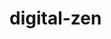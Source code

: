 # digital-zen  <!DOCTYPE html>
<html lang="en" class="scroll-smooth">
<head>
    <meta charset="UTF-8">
    <meta name="viewport" content="width=device-width, initial-scale=1.0">
    <title>Digital Zen - Find Your Focus. Master Your Digital World.</title>
    <script src="https://cdn.tailwindcss.com?plugins=typography"></script>
    <link rel="preconnect" href="https://fonts.googleapis.com">
    <link rel="preconnect" href="https://fonts.gstatic.com" crossorigin>
    <link href="https://fonts.googleapis.com/css2?family=Inter:wght@400;500;600;700&display=swap" rel="stylesheet">
    <style>
        :root {
            --background: #F8F9FA;
            --white: #FFFFFF;
            --light-gray: #EAECEF;
            --text-primary: #1F2937;
            --text-secondary: #4B5563;
            --accent: #3B82F6;
            --accent-dark: #2563EB;
        }

        body {
            font-family: 'Inter', sans-serif;
            background-color: var(--background);
            color: var(--text-primary);
        }

        .cta-button {
            display: inline-block;
            background-color: var(--accent);
            color: var(--white);
            padding: 12px 24px;
            border-radius: 8px;
            font-weight: 600;
            text-decoration: none;
            transition: background-color 0.3s ease, transform 0.2s ease;
            box-shadow: 0 4px 6px rgba(50, 50, 93, 0.11), 0 1px 3px rgba(0, 0, 0, 0.08);
        }

        .cta-button:hover {
            background-color: var(--accent-dark);
            transform: translateY(-2px);
        }

        .cta-button:active {
            transform: translateY(0);
        }

        .cta-button-large {
            padding: 16px 32px;
            font-size: 1.125rem; /* 18px */
        }

        .fade-in-section {
            opacity: 0;
            transform: translateY(20px);
            transition: opacity 0.6s ease-out, transform 0.6s ease-out;
        }

        .fade-in-section.is-visible {
            opacity: 1;
            transform: translateY(0);
        }
    </style>
</head>
<body class="bg-background text-text-primary antialiased">

    <div id="root">
        <header class="bg-background/80 backdrop-blur-sm sticky top-0 z-50">
            <div class="container mx-auto px-6 py-4 flex justify-between items-center">
                <h1 class="text-2xl font-bold text-text-primary">Digital Zen</h1>
                <a href="#pricing" class="cta-button text-sm">Get The Kit</a>
            </div>
        </header>

        <main>
            <section class="relative overflow-hidden">
                <div class="container mx-auto px-6 pt-16 pb-24 lg:pt-24 lg:pb-32 grid lg:grid-cols-2 gap-12 items-center">
                    <div class="fade-in-section text-center lg:text-left">
                        <h1 class="text-4xl md:text-5xl lg:text-6xl font-bold tracking-tight text-text-primary leading-tight">
                            Find Your Focus. Master Your Digital World.
                        </h1>
                        <p class="mt-6 text-lg md:text-xl text-text-secondary max-w-xl mx-auto lg:mx-0">
                            The Ultimate Productivity &amp; Declutter Kit to Transform Digital Chaos into Digital Zen.
                        </p>
                        <div class="mt-10">
                            <a href="#pricing" class="cta-button cta-button-large">Start My Zen Journey</a>
                        </div>
                    </div>
                    <div class="fade-in-section relative h-64 lg:h-auto">
                        <img src="https://r2.flowith.net/files/o/1753097111052-digital_zen_landing_page_hero_image_index_0@1536x1024.png" alt="A serene and organized digital workspace representing the Digital Zen kit." class="rounded-2xl shadow-2xl object-cover w-full h-full">
                    </div>
                </div>
            </section>

            <section id="problem" class="py-20 lg:py-28 bg-white">
                <div class="container mx-auto px-6">
                    <div class="text-center max-w-3xl mx-auto">
                        <h2 class="fade-in-section text-3xl md:text-4xl font-bold text-text-primary">Is Your Digital Life a Source of Stress?</h2>
                        <p class="fade-in-section mt-4 text-lg text-text-secondary">If you feel like your brain has too many tabs open, you're not alone. You're like 'Overwhelmed Alex'—ambitious and capable, but undermined by digital chaos.</p>
                    </div>
                    <div class="mt-16 grid md:grid-cols-3 gap-8 text-center">
                        <div class="fade-in-section p-8 bg-background rounded-2xl">
                            <div class="inline-block p-4 bg-accent/10 rounded-full">
                                <i data-lucide="bell-off" class="w-8 h-8 text-accent"></i>
                            </div>
                            <h3 class="mt-4 text-xl font-semibold">Constant Distractions</h3>
                            <p class="mt-2 text-text-secondary">Endless notifications hijack your attention, leaving you feeling reactive and fragmented instead of proactive and focused.</p>
                        </div>
                        <div class="fade-in-section p-8 bg-background rounded-2xl">
                             <div class="inline-block p-4 bg-accent/10 rounded-full">
                                <i data-lucide="files" class="w-8 h-8 text-accent"></i>
                            </div>
                            <h3 class="mt-4 text-xl font-semibold">Wasted Time &amp; Energy</h3>
                            <p class="mt-2 text-text-secondary">Wasting 30-60 minutes every day searching for scattered files across your desktop, cloud drives, and random notes apps.</p>
                        </div>
                        <div class="fade-in-section p-8 bg-background rounded-2xl">
                             <div class="inline-block p-4 bg-accent/10 rounded-full">
                                <i data-lucide="shield-alert" class="w-8 h-8 text-accent"></i>
                            </div>
                            <h3 class="mt-4 text-xl font-semibold">Professional Insecurity</h3>
                            <p class="mt-2 text-text-secondary">The dread of a surprise screen share revealing a messy desktop, undermining your professional image and confidence.</p>
                        </div>
                    </div>
                </div>
            </section>

            <section id="solution" class="py-20 lg:py-28">
                <div class="container mx-auto px-6 grid lg:grid-cols-2 gap-16 items-center">
                    <div class="fade-in-section">
                        <span class="font-semibold text-accent">THE SOLUTION</span>
                        <h2 class="mt-2 text-3xl md:text-4xl font-bold text-text-primary">Reclaim Your Focus, Effortlessly</h2>
                        <p class="mt-4 text-lg text-text-secondary">The Digital Zen Kit isn't just another tool—it's a complete system designed to give you back control. It provides the structure to organize your entire digital life and the methods to build sustainable wellness habits. Move from overwhelmed to always in control.</p>
                        <a href="#whats-inside" class="mt-8 inline-block text-accent font-semibold hover:underline">See what's inside &rarr;</a>
                    </div>
                    <div class="fade-in-section bg-white p-8 rounded-2xl shadow-lg">
                        <div class="flex items-start">
                            <span class="text-3xl font-bold text-gray-300 mr-4">Before</span>
                            <p class="italic text-text-secondary">"I feel like my brain has too many tabs open... I know I could be so much more effective if I could just get a handle on the digital chaos, but I don't even know where to start."<br><span class="not-italic font-semibold text-gray-500">- 'Overwhelmed Alex' Persona</span></p>
                        </div>
                        <hr class="my-6 border-gray-200">
                        <div class="flex items-start">
                            <span class="text-3xl font-bold text-accent mr-6">After</span>
                            <p class="italic text-text-primary">"Everything has a home. I start my day with clarity and end it with a sense of accomplishment."</p>
                        </div>
                    </div>
                </div>
            </section>
            
            <section id="whats-inside" class="py-20 lg:py-28 bg-white">
                <div class="container mx-auto px-6">
                    <div class="text-center max-w-3xl mx-auto">
                        <h2 class="fade-in-section text-3xl md:text-4xl font-bold text-text-primary">Everything You Need To Succeed</h2>
                        <p class="fade-in-section mt-4 text-lg text-text-secondary">We've combined powerful, interconnected templates with a practical mini-course to ensure your transformation sticks.</p>
                    </div>

                    <div class="mt-16 grid lg:grid-cols-2 gap-8 lg:gap-12">
                        <div class="fade-in-section p-8 bg-background rounded-2xl border border-gray-200">
                            <h3 class="text-2xl font-bold text-text-primary">Powerful Notion Templates</h3>
                            <p class="mt-2 text-text-secondary">A suite of templates that work together to create a unified, calm command center.</p>
                            <ul class="mt-6 space-y-4">
                                <li class="flex items-start"><i data-lucide="check-circle-2" class="w-5 h-5 text-accent mr-3 mt-1 flex-shrink-0"></i><span><strong class="font-semibold">Master Life Dashboard:</strong> Your single source of truth for a clear, prioritized day.</span></li>
                                <li class="flex items-start"><i data-lucide="check-circle-2" class="w-5 h-5 text-accent mr-3 mt-1 flex-shrink-0"></i><span><strong class="font-semibold">Projects &amp; Tasks Hub:</strong> Centralize all actionable items and track progress automatically.</span></li>
                                <li class="flex items-start"><i data-lucide="check-circle-2" class="w-5 h-5 text-accent mr-3 mt-1 flex-shrink-0"></i><span><strong class="font-semibold">Knowledge &amp; Resource Vault:</strong> Your "second brain" to save anything and find it in seconds.</span></li>
                                <li class="flex items-start"><i data-lucide="check-circle-2" class="w-5 h-5 text-accent mr-3 mt-1 flex-shrink-0"></i><span><strong class="font-semibold">Digital Declutter Checklist:</strong> A guided project to clear existing digital chaos for good.</span></li>
                            </ul>
                        </div>
                        <div class="fade-in-section p-8 bg-background rounded-2xl border border-gray-200">
                            <h3 class="text-2xl font-bold text-text-primary">Digital Wellness Mini-Course</h3>
                            <p class="mt-2 text-text-secondary">Simple, actionable video lessons to change your relationship with technology.</p>
                            <ul class="mt-6 space-y-4">
                                <li class="flex items-start"><i data-lucide="check-circle-2" class="w-5 h-5 text-accent mr-3 mt-1 flex-shrink-0"></i><span><strong class="font-semibold">Module 1: The Zen Mindset:</strong> Shift from reactive and overwhelmed to intentional and in control.</span></li>
                                <li class="flex items-start"><i data-lucide="check-circle-2" class="w-5 h-5 text-accent mr-3 mt-1 flex-shrink-0"></i><span><strong class="font-semibold">Module 2: Building Your Command Center:</strong> Step-by-step setup and customization of your Notion suite.</span></li>
                                <li class="flex items-start"><i data-lucide="check-circle-2" class="w-5 h-5 text-accent mr-3 mt-1 flex-shrink-0"></i><span><strong class="font-semibold">Module 3: The Digital Zen Workflow:</strong> Learn the daily and weekly habits that make organization effortless.</span></li>
                                <li class="flex items-start"><i data-lucide="check-circle-2" class="w-5 h-5 text-accent mr-3 mt-1 flex-shrink-0"></i><span><strong class="font-semibold">Module 4: Sustainable System Mastery:</strong> Ensure long-term success with simple automations and habits.</span></li>
                            </ul>
                        </div>
                    </div>
                </div>
            </section>
            
            <section id="benefits" class="py-20 lg:py-28">
                <div class="container mx-auto px-6">
                     <div class="grid md:grid-cols-2 lg:grid-cols-3 gap-10">
                        <div class="fade-in-section flex items-start space-x-4">
                            <i data-lucide="file-search" class="w-8 h-8 text-accent flex-shrink-0 mt-1"></i>
                            <div>
                                <h3 class="text-xl font-semibold">Never lose a file again</h3>
                                <p class="mt-1 text-text-secondary">A single, searchable "second brain" means every resource is retrievable in seconds.</p>
                            </div>
                        </div>
                        <div class="fade-in-section flex items-start space-x-4">
                            <i data-lucide="clock" class="w-8 h-8 text-accent flex-shrink-0 mt-1"></i>
                            <div>
                                <h3 class="text-xl font-semibold">Cut down on wasted time</h3>
                                <p class="mt-1 text-text-secondary">Save up to 5 hours a week by eliminating digital friction and decision fatigue.</p>
                            </div>
                        </div>
                        <div class="fade-in-section flex items-start space-x-4">
                            <i data-lucide="trending-up" class="w-8 h-8 text-accent flex-shrink-0 mt-1"></i>
                            <div>
                                <h3 class="text-xl font-semibold">Build a workflow that sticks</h3>
                                <p class="mt-1 text-text-secondary">Our mini-course helps you build habits for long-term focus and clarity.</p>
                            </div>
                        </div>
                     </div>
                </div>
            </section>

            <section id="testimonials" class="py-20 lg:py-28 bg-white">
                <div class="container mx-auto px-6">
                    <div class="text-center max-w-3xl mx-auto">
                        <h2 class="fade-in-section text-3xl md:text-4xl font-bold text-text-primary">Stop Drowning in Digital Chaos</h2>
                        <p class="fade-in-section mt-4 text-lg text-text-secondary">See how the Digital Zen kit has helped others just like you find their focus and calm.</p>
                    </div>
                    <div class="mt-16 grid lg:grid-cols-3 gap-8">
                        <div class="fade-in-section p-8 bg-background rounded-2xl">
                            <p class="text-text-primary">"I finally feel in control. I went from constantly anxious about missed tasks to feeling calm and prepared every day. This is a game-changer for anyone feeling overwhelmed."</p>
                            <p class="mt-6 font-semibold">- Alex R., Freelance Designer</p>
                        </div>
                        <div class="fade-in-section p-8 bg-background rounded-2xl">
                            <p class="text-text-primary">"The 'second brain' concept alone was worth it. I've stopped hoarding tabs and bookmarks. Now, every resource is organized and connected to my projects. Pure genius."</p>
                            <p class="mt-6 font-semibold">- Jamie L., Entrepreneur</p>
                        </div>
                        <div class="fade-in-section p-8 bg-background rounded-2xl">
                            <p class="text-text-primary">"As a student juggling multiple courses and a part-time job, this system saved my sanity. My grades have improved, and I'm less stressed than ever."</p>
                            <p class="mt-6 font-semibold">- Sam K., Graduate Student</p>
                        </div>
                    </div>
                </div>
            </section>

            <section id="pricing" class="py-20 lg:py-28">
                <div class="container mx-auto px-6">
                    <div class="fade-in-section max-w-2xl mx-auto bg-white rounded-2xl shadow-2xl p-8 lg:p-12 text-center">
                        <h2 class="text-2xl font-bold text-text-primary">Get Instant, Lifetime Access</h2>
                        <p class="mt-4 text-lg text-text-secondary">One-time payment. Endless clarity. Includes the complete Notion Template Suite, the Digital Wellness Mini-Course, and all future updates.</p>

                        <div class="mt-8 border-t border-b border-gray-200">
                             <div class="p-6 bg-slate-50/50">
                                <h3 class="font-bold text-accent text-lg">🔥 PREMIUM UPSELL</h3>
                                <p class="mt-2 text-text-secondary text-sm">Turn this kit into a business. Add the ultimate accelerator.</p>
                                <div class="mt-4 text-left p-4 rounded-lg bg-white border border-gray-200 hover:border-accent transition-colors">
                                    <label for="upsell-checkbox" class="flex items-center cursor-pointer">
                                        <input type="checkbox" id="upsell-checkbox" class="h-5 w-5 rounded border-gray-300 text-accent focus:ring-accent focus:ring-2 focus:ring-offset-2">
                                        <div class="ml-4 flex-grow">
                                            <span class="font-semibold text-text-primary">Add: Digital Zen Side Hustle Blueprint</span>
                                            <span class="block text-text-secondary text-sm">The complete business-in-a-box for launching a profitable side hustle with this kit. Includes marketing plans, viral video scripts, content assets &amp; more.</span>
                                        </div>
                                        <span class="ml-4 font-bold text-lg text-text-primary">+$49</span>
                                    </label>
                                </div>
                            </div>
                        </div>

                        <div class="my-8">
                            <div id="price-container">
                                <span class="text-6xl font-bold text-text-primary">$79</span>
                            </div>
                            <span class="text-text-secondary">one-time purchase</span>
                        </div>
                        <a href="#" class="cta-button cta-button-large w-full">Get Instant Access Now</a>
                        <p class="mt-4 text-sm text-gray-500">Secure payment via Stripe. 30-day money-back guarantee.</p>
                    </div>
                </div>
            </section>
        </main>

        <footer class="bg-white">
            <div class="container mx-auto px-6 py-8 text-center text-gray-500">
                <p>&copy; 2025 Digital Zen. All Rights Reserved.</p>
                <p class="text-sm mt-2">Find your focus. Master your world.</p>
            </div>
        </footer>
    </div>
    
    <script src="https://unpkg.com/lucide@latest"></script>
    <script>
    document.addEventListener('DOMContentLoaded', () => {

        try {
            if (lucide) {
                lucide.createIcons();
            }
        } catch (e) {
            console.error("Lucide icons failed to initialize.", e);
        }


        const fadeInSections = document.querySelectorAll('.fade-in-section');
        const sectionObserver = new IntersectionObserver((entries, observer) => {
            entries.forEach(entry => {
                if (entry.isIntersecting) {
                    entry.target.classList.add('is-visible');
                    observer.unobserve(entry.target);
                }
            });
        }, {
            rootMargin: '0px',
            threshold: 0.1
        });

        fadeInSections.forEach(section => {
            sectionObserver.observe(section);
        });


        const upsellCheckbox = document.getElementById('upsell-checkbox');
        const priceContainer = document.getElementById('price-container');
        const basePrice = 79;
        const upsellPrice = 49;

        if (upsellCheckbox && priceContainer) {
            upsellCheckbox.addEventListener('change', () => {
                const newPrice = upsellCheckbox.checked ? basePrice + upsellPrice : basePrice;
                priceContainer.innerHTML = `<span class="text-6xl font-bold text-text-primary">$${newPrice}</span>`;
            });
        }
    });
    </script>
</body>
</html>
